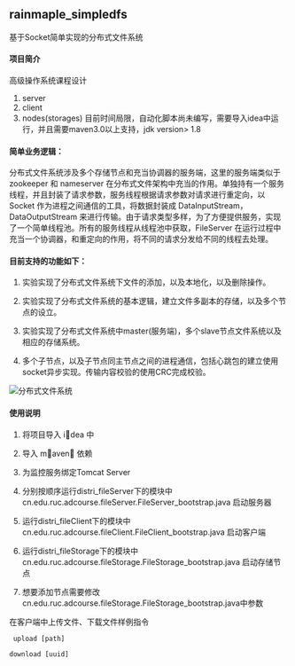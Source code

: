 ## rainmaple_simpledfs

基于Socket简单实现的分布式文件系统
#### 项目简介

高级操作系统课程设计
1. server
2. client
3. nodes(storages)
  目前时间局限，自动化脚本尚未编写，需要导入idea中运行，并且需要maven3.0以上支持，jdk version> 1.8

#### 简单业务逻辑：

分布式文件系统涉及多个存储节点和充当协调器的服务端，这里的服务端类似于zookeeper 和 nameserver 在分布式文件架构中充当的作用。单独持有一个服务线程，并且封装了请求参数，服务线程根据请求参数对请求进行重定向，以Socket 作为进程之间通信的工具，将数据封装成 DataInputStream，DataOutputStream 来进行传输。由于请求类型多样，为了方便提供服务，实现了一个简单线程池。所有的服务线程从线程池中获取，FileServer 在运行过程中
充当一个协调器，和重定向的作用，将不同的请求分发给不同的线程去处理。

####  目前支持的功能如下：

1. 实验实现了分布式文件系统下文件的添加，以及本地化，以及删除操作。

2. 实验实现了分布式文件系统的基本逻辑，建立文件多副本的存储，以及多个节点的设立。

3. 实验实现了分布式文件系统中master(服务端)，多个slave节点文件系统以及相应的存储系统。

4. 多个子节点，以及子节点同主节点之间的进程通信，包括心跳包的建立使用socket异步实现。传输内容校验的使用CRC完成校验。

![分布式文件系统](/Users/rainmaple/Downloads/分布式文件系统.png)

#### 使用说明

1. 将项目导入 i􏰂dea 中
2. 导入 m􏰁aven􏰄 依赖 

3.  为监控服务绑定Tomcat Server
4. 分别按顺序运行distri_fileServer下的模块中cn.edu.ruc.adcourse.fileServer.FileServer_bootstrap.java 启动服务器
5. 运行distri_fileClient下的模块中cn.edu.ruc.adcourse.fileClient.FileClient_bootstrap.java 启动客户端
6. 运行distri_fileStorage下的模块中cn.edu.ruc.adcourse.fileStorage.FileStorage_bootstrap.java 启动存储节点
7. 想要添加节点需要修改cn.edu.ruc.adcourse.fileStorage.FileStorage_bootstrap.java中参数

在客户端中上传文件、下载文件样例指令

`` upload [path]``

``download [uuid]``